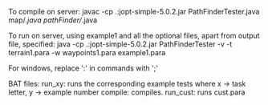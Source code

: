 To compile on server:
javac -cp .:jopt-simple-5.0.2.jar PathFinderTester.java map/*.java pathFinder/*.java

To run on server, using example1 and all the optional files, apart from output file, specified:
java -cp .:jopt-simple-5.0.2.jar PathFinderTester -v -t terrain1.para -w waypoints1.para example1.para 


For windows, replace ':' in commands with ';'

BAT files:
run\_xy:   runs the corresponding example tests where x -> task letter, y -> example number
compile:  compiles.
run\_cust: runs cust.para
